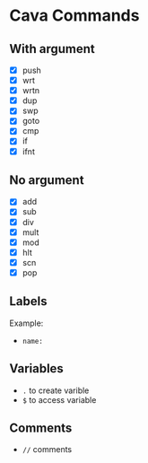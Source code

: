 # Cava Commands

## With argument

- [x] push
- [x] wrt
- [x] wrtn
- [x] dup
- [x] swp
- [x] goto
- [x] cmp
- [x] if
- [x] ifnt

## No argument

- [x] add
- [x] sub
- [x] div
- [x] mult
- [x] mod
- [x] hlt
- [x] scn
- [x] pop

## Labels

Example:

- `name:`

## Variables

- `.` to create varible
- `$` to access variable

## Comments

- `//` comments
